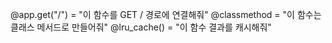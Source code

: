 @app.get("/") = "이 함수를 GET / 경로에 연결해줘"
@classmethod = "이 함수는 클래스 메서드로 만들어줘"
@lru_cache() = "이 함수 결과를 캐시해줘"